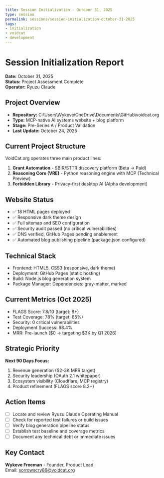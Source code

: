 ```yaml
---
title: Session Initialization - October 31, 2025
type: session
permalink: sessions/session-initialization-october-31-2025
tags:
- initialization
- voidcat
- development
---
```


# Session Initialization Report
**Date:** October 31, 2025  
**Status:** Project Assessment Complete  
**Operator:** Ryuzu Claude

## Project Overview
- **Repository:** C:\Users\Wykeve\OneDrive\Documents\GitHub\voidcat.org
- **Type:** MCP-native AI systems website + blog platform
- **Stage:** Pre-Series A / Product Validation
- **Last Update:** October 24, 2025

## Current Project Structure
VoidCat.org operates three main product lines:
1. **Grant Automation** - SBIR/STTR discovery platform (Beta → Paid)
2. **Reasoning Core (VRE)** - Python reasoning engine with MCP (Technical Preview)
3. **Forbidden Library** - Privacy-first desktop AI (Alpha development)

## Website Status
- ✅ 18 HTML pages deployed
- ✅ Responsive dark theme design
- ✅ Full sitemap and SEO configuration
- ✅ Security audit passed (no critical vulnerabilities)
- ✅ DNS verified, GitHub Pages pending enablement
- ✅ Automated blog publishing pipeline (package.json configured)

## Technical Stack
- Frontend: HTML5, CSS3 (responsive, dark theme)
- Deployment: GitHub Pages (static hosting)
- Build: Node.js blog generation system
- Package Manager: Dependencies: gray-matter, marked

## Current Metrics (Oct 2025)
- FLAGS Score: 7.8/10 (target: 8+)
- Test Coverage: 78% (target: 85%)
- Security: 0 critical vulnerabilities
- Deployment Success: 98.4%
- MRR: Pre-launch ($0 → targeting $3K by Q1 2026)

## Strategic Priority
**Next 90 Days Focus:**
1. Revenue generation ($2-3K MRR target)
2. Security leadership (OAuth 2.1 whitepaper)
3. Ecosystem visibility (Cloudflare, MCP registry)
4. Product refinement (FLAGS score 8.2+)

## Action Items
- [ ] Locate and review Ryuzu Claude Operating Manual
- [ ] Check for reported test failures or build issues
- [ ] Verify blog generation pipeline status
- [ ] Establish test baseline and coverage metrics
- [ ] Document any technical debt or immediate issues

## Key Contact
**Wykeve Freeman** - Founder, Product Lead  
Email: sorrowscry86@voidcat.org